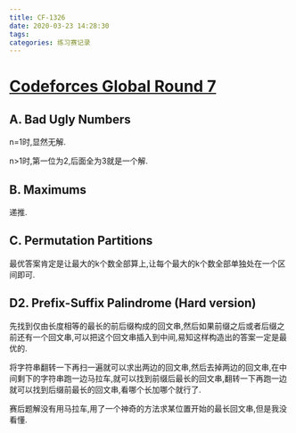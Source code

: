 ```yaml
---
title: CF-1326
date: 2020-03-23 14:28:30
tags:
categories: 练习赛记录
---
```


# [Codeforces Global Round 7](http://codeforces.com/contest/1326)

## A. Bad Ugly Numbers

n=1时,显然无解.

n>1时,第一位为2,后面全为3就是一个解.

## B. Maximums

递推.

## C. Permutation Partitions

最优答案肯定是让最大的k个数全部算上,让每个最大的k个数全部单独处在一个区间即可.

## D2. Prefix-Suffix Palindrome (Hard version)

先找到仅由长度相等的最长的前后缀构成的回文串,然后如果前缀之后或者后缀之前还有一个回文串,可以把这个回文串插入到中间,易知这样构造出的答案一定是最优的.

将字符串翻转一下再扫一遍就可以求出两边的回文串,然后去掉两边的回文串,在中间剩下的字符串跑一边马拉车,就可以找到前缀后最长的回文串,翻转一下再跑一边就可以找到后缀前最长的回文串,看哪个长加哪个就行了.

赛后题解没有用马拉车,用了一个神奇的方法求某位置开始的最长回文串,但是我没看懂.
